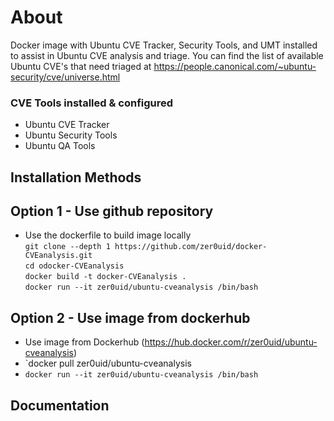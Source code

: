 # About
Docker image with Ubuntu CVE Tracker, Security Tools, and UMT installed to assist in Ubuntu CVE analysis and triage.
You can find the list of available Ubuntu CVE's that need triaged at https://people.canonical.com/~ubuntu-security/cve/universe.html

### CVE Tools installed & configured

* Ubuntu CVE Tracker
* Ubuntu Security Tools
* Ubuntu QA Tools

## Installation Methods
## Option 1 - Use github repository
* Use the dockerfile to build image locally <br/>
`git clone --depth 1 https://github.com/zer0uid/docker-CVEanalysis.git` <br />
`cd odocker-CVEanalysis` <br/>
`docker build -t docker-CVEanalysis .` <br/>
`docker run --it zer0uid/ubuntu-cveanalysis /bin/bash`

## Option 2 - Use image from dockerhub
* Use image from Dockerhub (https://hub.docker.com/r/zer0uid/ubuntu-cveanalysis)
* `docker pull zer0uid/ubuntu-cveanalysis
* `docker run --it zer0uid/ubuntu-cveanalysis /bin/bash`

## Documentation
